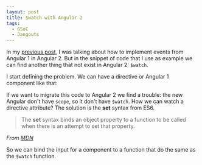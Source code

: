```yaml
---
layout: post
title: $watch with Angular 2
tags:
  - GSoC
  - Jangouts
---
```


In my [previous post](/2016/07/03/events-in-angular2), I was talking about how to implement events from Angular 1
in Angular 2. But in the snippet of code that I use as example we can find
another thing that not exist in Angular 2: `$watch`.

I start defining the problem. We can have a directive or Angular 1 component
like that:

<script src="https://gist.github.com/magarcia/384af019aef2ef465f3e08c5b8f905ec.js?file=example.directive.js"></script>

If we want to migrate this code to Angular 2 we find a trouble: the new Angular
don't have `scope`, so it don't have `$watch`. How we can watch a directive
attribute? The solution is the **set** syntax from ES6.

> The **set** syntax binds an object property to a function to be called when
> there is an attempt to set that property.

_From [MDN](https://developer.mozilla.org/en/docs/Web/JavaScript/Reference/Functions/set)_

So we can bind the input for a component to a function that do the same as the
`$watch` function.

<script src="https://gist.github.com/magarcia/384af019aef2ef465f3e08c5b8f905ec.js?file=example.component.ts"></script>
